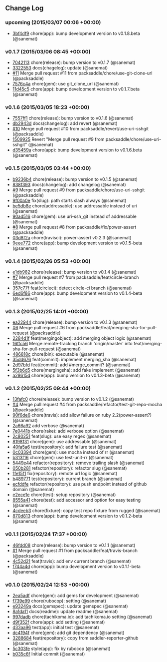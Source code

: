 ## Change Log

### upcoming (2015/03/07 00:06 +00:00)
- [3bf4df9](https://github.com/packsaddle/ruby-saddler-reporter-support-git/commit/3bf4df96a44cfe8fb65cd35e93095ca2b4a3bc67) chore(app): bump development version to v0.1.8.beta (@sanemat)

### v0.1.7 (2015/03/06 08:45 +00:00)
- [7042113](https://github.com/packsaddle/ruby-saddler-reporter-support-git/commit/7042113507256c7fadb530ff49b39e3fd3447f87) chore(release): bump version to v0.1.7 (@sanemat)
- [3322553](https://github.com/packsaddle/ruby-saddler-reporter-support-git/commit/3322553b8955f38ffffe9d49fd3481844739b8c3) docs(chagelog): update (@sanemat)
- [#11](https://github.com/packsaddle/ruby-saddler-reporter-support-git/pull/11) Merge pull request #11 from packsaddle/chore/use-git-clone-url (@packsaddle)
- [7576c4a](https://github.com/packsaddle/ruby-saddler-reporter-support-git/commit/7576c4ad42c89e827ef31faa863645a5754f6426) chore(gem): use git_clone_url (@sanemat)
- [11d45c5](https://github.com/packsaddle/ruby-saddler-reporter-support-git/commit/11d45c504ebc56428844fdc4ac7136186b5ae62c) chore(app): bump development version to v0.1.7.beta (@sanemat)

### v0.1.6 (2015/03/05 18:23 +00:00)
- [7557ff1](https://github.com/packsaddle/ruby-saddler-reporter-support-git/commit/7557ff194f8e372ab15c75f1a4022f5fc35241e1) chore(release): bump version to v0.1.6 (@sanemat)
- [db2943d](https://github.com/packsaddle/ruby-saddler-reporter-support-git/commit/db2943d4b2d339f18a523ee32619b20b158e968f) docs(changelog): add revert (@sanemat)
- [#10](https://github.com/packsaddle/ruby-saddler-reporter-support-git/pull/10) Merge pull request #10 from packsaddle/revert/use-uri-sshgit (@packsaddle)
- [1509925](https://github.com/packsaddle/ruby-saddler-reporter-support-git/commit/1509925b226eeff5245c04cff0a99039604c6f07) Revert "Merge pull request #9 from packsaddle/chore/use-uri-sshgit" (@sanemat)
- [d35459a](https://github.com/packsaddle/ruby-saddler-reporter-support-git/commit/d35459a32dda34d3168f72b9ef980b0df7c566cc) chore(app): bump development version to v0.1.6.beta (@sanemat)

### v0.1.5 (2015/03/05 03:44 +00:00)
- [b9236b4](https://github.com/packsaddle/ruby-saddler-reporter-support-git/commit/b9236b4435ee5e76cb3281f6297ce2ce85e4f651) chore(release): bump version to v0.1.5 (@sanemat)
- [838f393](https://github.com/packsaddle/ruby-saddler-reporter-support-git/commit/838f393c41635ad65d9012d80a1af5ac254e3a94) docs(changelog): add changelog (@sanemat)
- [#9](https://github.com/packsaddle/ruby-saddler-reporter-support-git/pull/9) Merge pull request #9 from packsaddle/chore/use-uri-sshgit (@packsaddle)
- [9f00a0e](https://github.com/packsaddle/ruby-saddler-reporter-support-git/commit/9f00a0e1370ee5ad91a1d52cb8582b913462d466) fix(slug): path starts slash always (@sanemat)
- [be5db8e](https://github.com/packsaddle/ruby-saddler-reporter-support-git/commit/be5db8ef80b15fab47f6f77ac9b81433aefac541) chore(addressable): use addressable instead of uri (@sanemat)
- [90ad516](https://github.com/packsaddle/ruby-saddler-reporter-support-git/commit/90ad516ccb5e39cdb374572fa43641383becdcfb) chore(gem): use uri-ssh_git instead of addressable (@sanemat)
- [#8](https://github.com/packsaddle/ruby-saddler-reporter-support-git/pull/8) Merge pull request #8 from packsaddle/fix/power-assert (@packsaddle)
- [03d8f2a](https://github.com/packsaddle/ruby-saddler-reporter-support-git/commit/03d8f2aab24ac9ab6488a199de3c124ccd52d5e2) chore(travisci): power-assert v0.2.3 (@sanemat)
- [9eee772](https://github.com/packsaddle/ruby-saddler-reporter-support-git/commit/9eee7726dee2ba70d7ea9e2e1bf69f5ef8da673b) chore(app): bump development version to v0.1.5-beta (@sanemat)

### v0.1.4 (2015/02/26 05:53 +00:00)
- [e1db982](https://github.com/packsaddle/ruby-saddler-reporter-support-git/commit/e1db982f2e5a69933d218a5c05a8e421d37c59fe) chore(release): bump version to v0.1.4 (@sanemat)
- [#7](https://github.com/packsaddle/ruby-saddler-reporter-support-git/pull/7) Merge pull request #7 from packsaddle/feat/circle-branch (@packsaddle)
- [357c77f](https://github.com/packsaddle/ruby-saddler-reporter-support-git/commit/357c77f75d783ce89c0c5a1fa367dcf4b04a59e1) feat(circleci): detect circle-ci branch (@sanemat)
- [6ed6f86](https://github.com/packsaddle/ruby-saddler-reporter-support-git/commit/6ed6f86d18354230bc8666b5f9cac7517c680cf7) chore(app): bump development version to v0.1.4-beta (@sanemat)

### v0.1.3 (2015/02/25 14:01 +00:00)
- [ea22944](https://github.com/packsaddle/ruby-saddler-reporter-support-git/commit/ea22944b4b20bfd74cfa913636eeece2062ccbd3) chore(release): bump version to v0.1.3 (@sanemat)
- [#6](https://github.com/packsaddle/ruby-saddler-reporter-support-git/pull/6) Merge pull request #6 from packsaddle/feat/merging-sha-for-pull-request (@packsaddle)
- [2284d1f](https://github.com/packsaddle/ruby-saddler-reporter-support-git/commit/2284d1f1b3be46bc88698b58952df347d6e564b3) feat(mergingobject): add merging object logic (@sanemat)
- [16ffc56](https://github.com/packsaddle/ruby-saddler-reporter-support-git/commit/16ffc565f7000ff69231b3c236ce558eb96310cd) Merge remote-tracking branch 'origin/master' into feat/merging-sha-for-pull-request (@sanemat)
- [486818c](https://github.com/packsaddle/ruby-saddler-reporter-support-git/commit/486818cf4c8ea61a19230fc1c0739f1df2227858) chore(bin): executable (@sanemat)
- [35dd676](https://github.com/packsaddle/ruby-saddler-reporter-support-git/commit/35dd676f42c76b06713a58adbb4f5913c667aec8) feat(commit): implement merging_sha (@sanemat)
- [2d97bfd](https://github.com/packsaddle/ruby-saddler-reporter-support-git/commit/2d97bfdf00010fafe09a178f7b63973c3894c38b) feat(commit): add #merge_commit? (@sanemat)
- [5f3b6d5](https://github.com/packsaddle/ruby-saddler-reporter-support-git/commit/5f3b6d55e4b77e6dbdf87cfc991ec00629f4c64a) chore(mergingsha): add fake implement (@sanemat)
- [a28615d](https://github.com/packsaddle/ruby-saddler-reporter-support-git/commit/a28615d33eb76b6c7d4a463caa8f7d39bb540a4d) chore(app): bump version to v0.1.3-beta (@sanemat)

### v0.1.2 (2015/02/25 09:44 +00:00)
- [13fafc0](https://github.com/packsaddle/ruby-saddler-reporter-support-git/commit/13fafc0e91eeffc0c27616e910db18878073505f) chore(release): bump version to v0.1.2 (@sanemat)
- [#4](https://github.com/packsaddle/ruby-saddler-reporter-support-git/pull/4) Merge pull request #4 from packsaddle/refactor/test-git-repo-mocha (@packsaddle)
- [90f6de6](https://github.com/packsaddle/ruby-saddler-reporter-support-git/commit/90f6de6bc82f5041d82853087ec26bab4409f024) chore(travis): add allow failure on ruby 2.2(power-assert?) (@sanemat)
- [2a66a92](https://github.com/packsaddle/ruby-saddler-reporter-support-git/commit/2a66a92cf4f53eb7608accff73885b502cb77992) add verbose (@sanemat)
- [7e0441b](https://github.com/packsaddle/ruby-saddler-reporter-support-git/commit/7e0441b589524d5ad2ba3e12055ffb7d8c02accd) chore(rake): add verbose option (@sanemat)
- [2c80251](https://github.com/packsaddle/ruby-saddler-reporter-support-git/commit/2c80251ca3e59e0db6b9833e5779ff9b1e3a7c4c) feat(slug): use easy regex (@sanemat)
- [8198131](https://github.com/packsaddle/ruby-saddler-reporter-support-git/commit/81981319a584b571554820b813b94f0e01d0a268) chore(gem): use addressable (@sanemat)
- [40fa5a6](https://github.com/packsaddle/ruby-saddler-reporter-support-git/commit/40fa5a62f02d04852d5117a27a23eca00467920d) test(repository): add failure test (@sanemat)
- [0c03394](https://github.com/packsaddle/ruby-saddler-reporter-support-git/commit/0c033942a9dba23cafe70195f554f6ce65c042fa) chore(gem): use mocha instead of rr (@sanemat)
- [b313f16](https://github.com/packsaddle/ruby-saddler-reporter-support-git/commit/b313f163a19bd6615d364212a47ddf344c1177dd) chore(gem): use test-unit-rr (@sanemat)
- [5449e44](https://github.com/packsaddle/ruby-saddler-reporter-support-git/commit/5449e44887332727b218e6ce18bddb93e6cb719a) refactor(repository): remove trailing slash (@sanemat)
- [050b281](https://github.com/packsaddle/ruby-saddler-reporter-support-git/commit/050b28130cbe17faf99a8fd49ffe351e182708fc) refactor(repository): refactor slug (@sanemat)
- [1fe15f1](https://github.com/packsaddle/ruby-saddler-reporter-support-git/commit/1fe15f1d40490b476f494f4ff8d2a279801f1c8a) fix(repository): remote url logic (@sanemat)
- [b489771](https://github.com/packsaddle/ruby-saddler-reporter-support-git/commit/b48977114d94532f7dc86c698a27ec523f58bef8) test(repository): current branch (@sanemat)
- [ecfddfe](https://github.com/packsaddle/ruby-saddler-reporter-support-git/commit/ecfddfe054b9af27702de4e2b82f71095cf549fc) refactor(repository): use push endpoint instead of github domain (@sanemat)
- [e2ece1e](https://github.com/packsaddle/ruby-saddler-reporter-support-git/commit/e2ece1ef130447984c007d743395996b3a16808b) chore(test): setup repository (@sanemat)
- [8555a41](https://github.com/packsaddle/ruby-saddler-reporter-support-git/commit/8555a41ebe66b6934662f9b0b2c5c2bd1e7352e6) chore(test): add accessor and option for easy testing (@sanemat)
- [4cdeeb3](https://github.com/packsaddle/ruby-saddler-reporter-support-git/commit/4cdeeb38cc6b7f4bc52cd405cc96e28728229b9e) chore(fixture): copy test repo fixture from rugged (@sanemat)
- [870d813](https://github.com/packsaddle/ruby-saddler-reporter-support-git/commit/870d81305bd706ff88b17f28fb6adafb619b44fd) chore(app): bump development version to v0.1.2-beta (@sanemat)

### v0.1.1 (2015/02/24 17:37 +00:00)
- [46fdd08](https://github.com/packsaddle/ruby-saddler-reporter-support-git/commit/46fdd08579a242bcb130af902f7e26cf02136df6) chore(release): bump version to v0.1.1 (@sanemat)
- [#1](https://github.com/packsaddle/ruby-saddler-reporter-support-git/pull/1) Merge pull request #1 from packsaddle/feat/travis-branch (@packsaddle)
- [4c52d21](https://github.com/packsaddle/ruby-saddler-reporter-support-git/commit/4c52d21c54ad298c749878b07db85f13626097bd) feat(travis): add env current branch (@sanemat)
- [f744a4d](https://github.com/packsaddle/ruby-saddler-reporter-support-git/commit/f744a4d75c9fd162a24365bb968554bb4ef3ca41) chore(app): bump development version to v0.1.1-beta (@sanemat)

### v0.1.0 (2015/02/24 12:53 +00:00)
- [2ea5adf](https://github.com/packsaddle/ruby-saddler-reporter-support-git/commit/2ea5adf7cd28c5e515131a6ef7960249b89a4449) chore(gem): add gems for development (@sanemat)
- [f739e99](https://github.com/packsaddle/ruby-saddler-reporter-support-git/commit/f739e995aac45e9fa56aef3e7fa5f46a18af45c6) chore(rubocop): setting (@sanemat)
- [e93249a](https://github.com/packsaddle/ruby-saddler-reporter-support-git/commit/e93249a4afce0758607680056200d548186c9422) docs(gemspec): update gemspec (@sanemat)
- [8a1da11](https://github.com/packsaddle/ruby-saddler-reporter-support-git/commit/8a1da11164c55bb67e866034f4bac72bc04b1f17) docs(readme): update readme (@sanemat)
- [997dadb](https://github.com/packsaddle/ruby-saddler-reporter-support-git/commit/997dadb49011d98433665ece299cce826926c143) chore(tachikoma.io): add tachikoma.io setting (@sanemat)
- [d9f352f](https://github.com/packsaddle/ruby-saddler-reporter-support-git/commit/d9f352f60e90aa2d3ad0b9df19e600a6edc11675) chore(app): add setting (@sanemat)
- [d33aa96](https://github.com/packsaddle/ruby-saddler-reporter-support-git/commit/d33aa9653e5af844b2105f0cdd84f948bf4da919) test(app): initial test (@sanemat)
- [dc4194f](https://github.com/packsaddle/ruby-saddler-reporter-support-git/commit/dc4194fc11074fff6ce5e21ffc5a44d3e98a2f24) chore(gem): add git dependency (@sanemat)
- [3288684](https://github.com/packsaddle/ruby-saddler-reporter-support-git/commit/3288684ce78e7344985ab4ce7fee76fe11465df5) feat(repository): copy from saddler-reporter-github (@sanemat)
- [5c303fe](https://github.com/packsaddle/ruby-saddler-reporter-support-git/commit/5c303fef49fae00488861cbba0f219107e33c6f2) style(app): fix by rubocop (@sanemat)
- [b035c6f](https://github.com/packsaddle/ruby-saddler-reporter-support-git/commit/b035c6f9e0403d0b3cef5a09b109f7ab65b3debe) Initial commit (@sanemat)